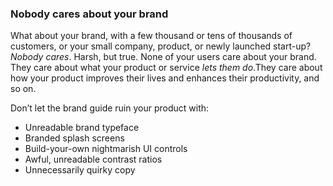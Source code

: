 ### Nobody cares about your brand

What about your brand, with a few thousand or tens of thousands of customers, or your small company, product, or newly launched start-up? *Nobody cares*. Harsh, but true. None of your users care about your brand. They care about what your product or service *lets them do*.They care about how your product improves their lives and enhances their productivity, and so on.

Don’t let the brand guide ruin your product with:

- Unreadable brand typeface
- Branded splash screens
- Build-your-own nightmarish UI controls
- Awful, unreadable contrast ratios
- Unnecessarily quirky copy